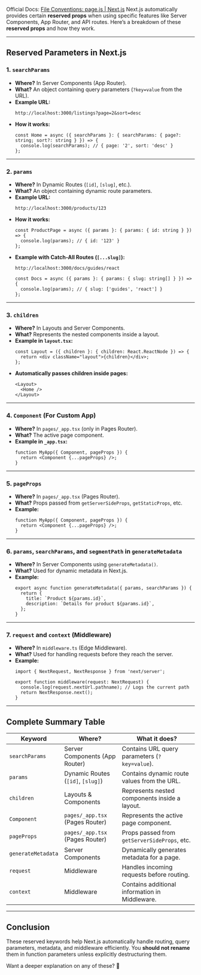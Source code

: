 Official Docs: [File Conventions: page.js | Next.js](https://nextjs.org/docs/app/api-reference/file-conventions/page)
Next.js automatically provides certain **reserved props** when using specific features like Server Components, App Router, and API routes. Here’s a breakdown of these **reserved props** and how they work.

---

## **Reserved Parameters in Next.js**

### **1. `searchParams`**
- **Where?** In Server Components (App Router).
- **What?** An object containing query parameters (`?key=value` from the URL).
- **Example URL:**  
  ```
  http://localhost:3000/listings?page=2&sort=desc
  ```
- **How it works:**
  ```tsx
  const Home = async ({ searchParams }: { searchParams: { page?: string; sort?: string } }) => {
    console.log(searchParams); // { page: '2', sort: 'desc' }
  };
  ```

---

### **2. `params`**
- **Where?** In Dynamic Routes (`[id]`, `[slug]`, etc.).
- **What?** An object containing dynamic route parameters.
- **Example URL:**  
  ```
  http://localhost:3000/products/123
  ```
- **How it works:**
  ```tsx
  const ProductPage = async ({ params }: { params: { id: string } }) => {
    console.log(params); // { id: '123' }
  };
  ```
- **Example with Catch-All Routes (`[...slug]`):**
  ```
  http://localhost:3000/docs/guides/react
  ```
  ```tsx
  const Docs = async ({ params }: { params: { slug: string[] } }) => {
    console.log(params); // { slug: ['guides', 'react'] }
  };
  ```

---

### **3. `children`**
- **Where?** In Layouts and Server Components.
- **What?** Represents the nested components inside a layout.
- **Example in `layout.tsx`:**
  ```tsx
  const Layout = ({ children }: { children: React.ReactNode }) => {
    return <div className="layout">{children}</div>;
  };
  ```
- **Automatically passes children inside pages:**
  ```tsx
  <Layout>
    <Home />
  </Layout>
  ```

---

### **4. `Component` (For Custom App)**
- **Where?** In `pages/_app.tsx` (only in Pages Router).
- **What?** The active page component.
- **Example in `_app.tsx`:**
  ```tsx
  function MyApp({ Component, pageProps }) {
    return <Component {...pageProps} />;
  }
  ```

---

### **5. `pageProps`**
- **Where?** In `pages/_app.tsx` (Pages Router).
- **What?** Props passed from `getServerSideProps`, `getStaticProps`, etc.
- **Example:**
  ```tsx
  function MyApp({ Component, pageProps }) {
    return <Component {...pageProps} />;
  }
  ```

---

### **6. `params`, `searchParams`, and `segmentPath` in `generateMetadata`**
- **Where?** In Server Components using `generateMetadata()`.
- **What?** Used for dynamic metadata in Next.js.
- **Example:**
  ```tsx
  export async function generateMetadata({ params, searchParams }) {
    return {
      title: `Product ${params.id}`,
      description: `Details for product ${params.id}`,
    };
  }
  ```

---

### **7. `request` and `context` (Middleware)**
- **Where?** In `middleware.ts` (Edge Middleware).
- **What?** Used for handling requests before they reach the server.
- **Example:**
  ```tsx
  import { NextRequest, NextResponse } from 'next/server';

  export function middleware(request: NextRequest) {
    console.log(request.nextUrl.pathname); // Logs the current path
    return NextResponse.next();
  }
  ```

---

## **Complete Summary Table**

| **Keyword**       | **Where?**                     | **What it does?**                                  |
|------------------|--------------------------------|---------------------------------------------------|
| `searchParams`   | Server Components (App Router) | Contains URL query parameters (`?key=value`).     |
| `params`         | Dynamic Routes (`[id]`, `[slug]`) | Contains dynamic route values from the URL.      |
| `children`       | Layouts & Components          | Represents nested components inside a layout.     |
| `Component`      | `pages/_app.tsx` (Pages Router) | Represents the active page component.            |
| `pageProps`      | `pages/_app.tsx` (Pages Router) | Props passed from `getServerSideProps`, etc.      |
| `generateMetadata` | Server Components            | Dynamically generates metadata for a page.       |
| `request`        | Middleware                    | Handles incoming requests before routing.        |
| `context`        | Middleware                    | Contains additional information in Middleware.   |

---

## **Conclusion**
These reserved keywords help Next.js automatically handle routing, query parameters, metadata, and middleware efficiently. You **should not rename** them in function parameters unless explicitly destructuring them.

Want a deeper explanation on any of these? 🚀

